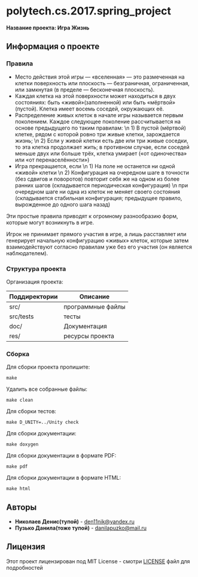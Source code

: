 ﻿# polytech.cs.2017.spring_project
**Название проекта: Игра Жизнь**

## Информация о проекте


### Правила
* Место действия этой игры — «вселенная» — это размеченная на клетки поверхность или плоскость — безграничная, ограниченная, или замкнутая (в пределе — бесконечная плоскость).
* Каждая клетка на этой поверхности может находиться в двух состояниях: быть «живой»(заполненной) или быть «мёртвой» (пустой). Клетка имеет восемь соседей, окружающих её.
* Распределение живых клеток в начале игры называется первым поколением. Каждое следующее поколение рассчитывается на основе предыдущего по таким правилам:
\n 1) В пустой (мёртвой) клетке, рядом с которой ровно три живые клетки, зарождается жизнь;
\n 2) Если у живой клетки есть две или три живые соседки, то эта клетка продолжает жить; в противном случае, если соседей меньше двух или больше трёх, клетка умирает («от одиночества» или «от перенаселённости»)
* Игра прекращается, если
\n 1) На поле не останется ни одной «живой» клетки
\n 2) Конфигурация на очередном шаге в точности (без сдвигов и поворотов) повторит себя же на одном из более ранних шагов (складывается периодическая конфигурация)
\n при очередном шаге ни одна из клеток не меняет своего состояния (складывается стабильная конфигурация; предыдущее правило, вырожденное до одного шага назад)

Эти простые правила приводят к огромному разнообразию форм, которые могут возникнуть в игре.

Игрок не принимает прямого участия в игре, а лишь расставляет или генерирует начальную конфигурацию «живых» клеток, которые затем взаимодействуют согласно правилам уже без его участия (он является наблюдателем).

### Структура проекта
Организация проекта:

Поддиректории| Описание
-------------|-------------------
src/         | программные файлы 
src/tests    | тесты 
doc/         | Документация 
res/         | ресурсы проекта

### Сборка
Для сборки проекта пропишите:
````
make
````
Удалить все собранные файлы:
````
make clean
````
Для сборки тестов:
````
make D_UNITY=../Unity check
````
Для сборки документации:
````
make doxygen
````
Для сборки документации в формате PDF:
````
make pdf
````
Для сборки документации в формате HTML:
````
make html
````

## Авторы
* **Николаев Денис(тупой)** - den11nik@yandex.ru
* **Пузько Данила(тоже тупой)** - danilapuzko@mail.ru
## Лицензия
Этот проект лицензирован под MIT License - смотри [LICENSE](LICENSE) файл для подробностей
